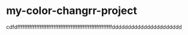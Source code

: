 # my-color-changrr-project
cdfdfffffffffffffffffffffffffffffffffffffffffffffffffffffffdddddddddddddddddddddd
